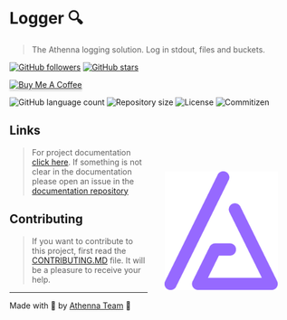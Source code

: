 # Logger 🔍

> The Athenna logging solution. Log in stdout, files and buckets.

[![GitHub followers](https://img.shields.io/github/followers/athennaio.svg?style=social&label=Follow&maxAge=2592000)](https://github.com/athennaio?tab=followers)
[![GitHub stars](https://img.shields.io/github/stars/AthennaIO/Logger.svg?style=social&label=Star&maxAge=2592000)](https://github.com/AthennaIO/Logger/stargazers/)

<p>
    <a href="https://www.buymeacoffee.com/athenna" target="_blank"><img src="https://www.buymeacoffee.com/assets/img/custom_images/orange_img.png" alt="Buy Me A Coffee" style="height: 41px !important;width: 174px !important;box-shadow: 0px 3px 2px 0px rgba(190, 190, 190, 0.5) !important;-webkit-box-shadow: 0px 3px 2px 0px rgba(190, 190, 190, 0.5) !important;" ></a>
</p>

<p>
  <img alt="GitHub language count" src="https://img.shields.io/github/languages/count/AthennaIO/Logger?style=for-the-badge&logo=appveyor">

  <img alt="Repository size" src="https://img.shields.io/github/repo-size/AthennaIO/Logger?style=for-the-badge&logo=appveyor">

  <img alt="License" src="https://img.shields.io/badge/license-MIT-brightgreen?style=for-the-badge&logo=appveyor">

  <img alt="Commitizen" src="https://img.shields.io/badge/commitizen-friendly-brightgreen?style=for-the-badge&logo=appveyor">
</p>

<img src=".github/logo.svg" width="200px" align="right" hspace="30px" vspace="100px">

## Links

> For project documentation [click here](https://athenna.io). If something is not clear in the documentation please open an issue in the [documentation repository](https://github.com/athennaio/docs)

## Contributing

> If you want to contribute to this project, first read the [CONTRIBUTING.MD](https://github.com/AthennaIO/Logger/blob/develop/CONTRIBUTING.md) file. It will be a pleasure to receive your help.

---

Made with 🖤 by [Athenna Team](https://github.com/AthennaIO) :wave:
